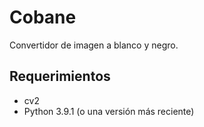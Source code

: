 # Cobane
Convertidor de imagen a blanco y negro.

## Requerimientos
- cv2
- Python 3.9.1 (o una versión más reciente)

